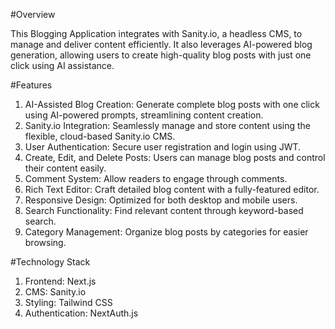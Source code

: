 #Overview

This Blogging Application integrates with Sanity.io, a headless CMS, to manage and deliver content efficiently. It also leverages AI-powered blog generation, allowing users to create high-quality blog posts with just one click using AI assistance.

#Features
1. AI-Assisted Blog Creation: Generate complete blog posts with one click using AI-powered prompts, streamlining content creation.
2. Sanity.io Integration: Seamlessly manage and store content using the flexible, cloud-based Sanity.io CMS.
3. User Authentication: Secure user registration and login using JWT.
4. Create, Edit, and Delete Posts: Users can manage blog posts and control their content easily.
5. Comment System: Allow readers to engage through comments.
6. Rich Text Editor: Craft detailed blog content with a fully-featured editor.
7. Responsive Design: Optimized for both desktop and mobile users.
8. Search Functionality: Find relevant content through keyword-based search.
9. Category Management: Organize blog posts by categories for easier browsing.

#Technology Stack
1. Frontend: Next.js 
2. CMS: Sanity.io 
3. Styling: Tailwind CSS 
4. Authentication: NextAuth.js